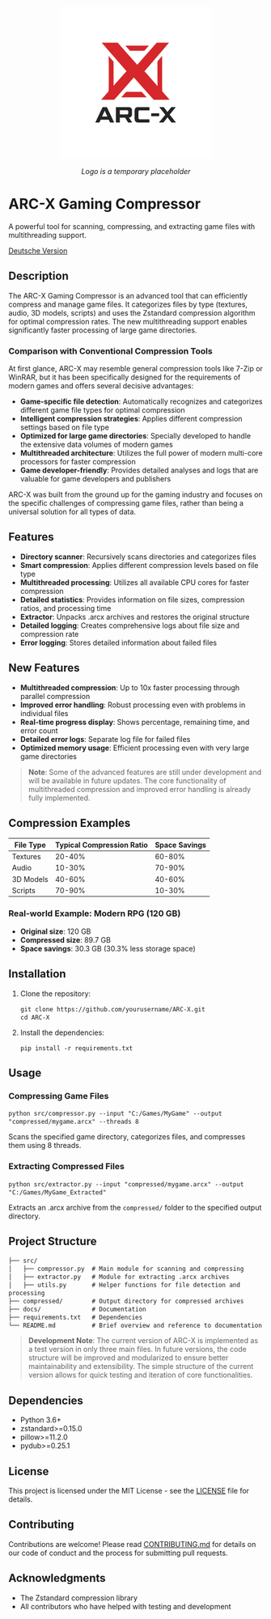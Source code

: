 <div align="center">
  <img src="../image/ARC-X-Logo.png" alt="ARC-X Gaming Compressor Logo" width="300">
  <p><em>Logo is a temporary placeholder</em></p>
</div>

# ARC-X Gaming Compressor

A powerful tool for scanning, compressing, and extracting game files with multithreading support.

[Deutsche Version](README.de.md)

## Description

The ARC-X Gaming Compressor is an advanced tool that can efficiently compress and manage game files. It categorizes files by type (textures, audio, 3D models, scripts) and uses the Zstandard compression algorithm for optimal compression rates. The new multithreading support enables significantly faster processing of large game directories.

### Comparison with Conventional Compression Tools

At first glance, ARC-X may resemble general compression tools like 7-Zip or WinRAR, but it has been specifically designed for the requirements of modern games and offers several decisive advantages:

- **Game-specific file detection**: Automatically recognizes and categorizes different game file types for optimal compression
- **Intelligent compression strategies**: Applies different compression settings based on file type
- **Optimized for large game directories**: Specially developed to handle the extensive data volumes of modern games
- **Multithreaded architecture**: Utilizes the full power of modern multi-core processors for faster compression
- **Game developer-friendly**: Provides detailed analyses and logs that are valuable for game developers and publishers

ARC-X was built from the ground up for the gaming industry and focuses on the specific challenges of compressing game files, rather than being a universal solution for all types of data.

## Features

- **Directory scanner**: Recursively scans directories and categorizes files
- **Smart compression**: Applies different compression levels based on file type
- **Multithreaded processing**: Utilizes all available CPU cores for faster compression
- **Detailed statistics**: Provides information on file sizes, compression ratios, and processing time
- **Extractor**: Unpacks .arcx archives and restores the original structure
- **Detailed logging**: Creates comprehensive logs about file size and compression rate
- **Error logging**: Stores detailed information about failed files

## New Features

- **Multithreaded compression**: Up to 10x faster processing through parallel compression
- **Improved error handling**: Robust processing even with problems in individual files
- **Real-time progress display**: Shows percentage, remaining time, and error count
- **Detailed error logs**: Separate log file for failed files
- **Optimized memory usage**: Efficient processing even with very large game directories

> **Note**: Some of the advanced features are still under development and will be available in future updates. The core functionality of multithreaded compression and improved error handling is already fully implemented.

## Compression Examples

| File Type | Typical Compression Ratio | Space Savings |
|-----------|---------------------------|---------------|
| Textures  | 20-40%                    | 60-80%        |
| Audio     | 10-30%                    | 70-90%        |
| 3D Models | 40-60%                    | 40-60%        |
| Scripts   | 70-90%                    | 10-30%        |

### Real-world Example: Modern RPG (120 GB)

- **Original size**: 120 GB
- **Compressed size**: 89.7 GB
- **Space savings**: 30.3 GB (30.3% less storage space)

## Installation

1. Clone the repository:
   ```
   git clone https://github.com/yourusername/ARC-X.git
   cd ARC-X
   ```

2. Install the dependencies:
   ```
   pip install -r requirements.txt
   ```

## Usage

### Compressing Game Files

```
python src/compressor.py --input "C:/Games/MyGame" --output "compressed/mygame.arcx" --threads 8
```

Scans the specified game directory, categorizes files, and compresses them using 8 threads.

### Extracting Compressed Files

```
python src/extractor.py --input "compressed/mygame.arcx" --output "C:/Games/MyGame_Extracted"
```

Extracts an .arcx archive from the `compressed/` folder to the specified output directory.

## Project Structure

```
├── src/
│   ├── compressor.py  # Main module for scanning and compressing
│   ├── extractor.py   # Module for extracting .arcx archives
│   ├── utils.py       # Helper functions for file detection and processing
├── compressed/        # Output directory for compressed archives
├── docs/              # Documentation
├── requirements.txt   # Dependencies
└── README.md          # Brief overview and reference to documentation
```

> **Development Note**: The current version of ARC-X is implemented as a test version in only three main files. In future versions, the code structure will be improved and modularized to ensure better maintainability and extensibility. The simple structure of the current version allows for quick testing and iteration of core functionalities.

## Dependencies

- Python 3.6+
- zstandard>=0.15.0
- pillow>=11.2.0
- pydub>=0.25.1

## License

This project is licensed under the MIT License - see the [LICENSE](../LICENSE) file for details.

## Contributing

Contributions are welcome! Please read [CONTRIBUTING.md](CONTRIBUTING.en.md) for details on our code of conduct and the process for submitting pull requests.

## Acknowledgments

- The Zstandard compression library
- All contributors who have helped with testing and development